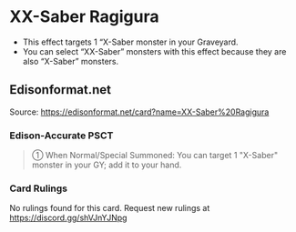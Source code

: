 # XX-Saber Ragigura

*   This effect targets 1 “X-Saber monster in your Graveyard.
*   You can select “XX-Saber” monsters with this effect because they are also “X-Saber” monsters.

## Edisonformat.net

Source: https://edisonformat.net/card?name=XX-Saber%20Ragigura

### Edison-Accurate PSCT

> ① When Normal/Special Summoned: You can target 1 "X-Saber" monster in your GY; add it to your hand.

### Card Rulings

No rulings found for this card. Request new rulings at https://discord.gg/shVJnYJNpg
            